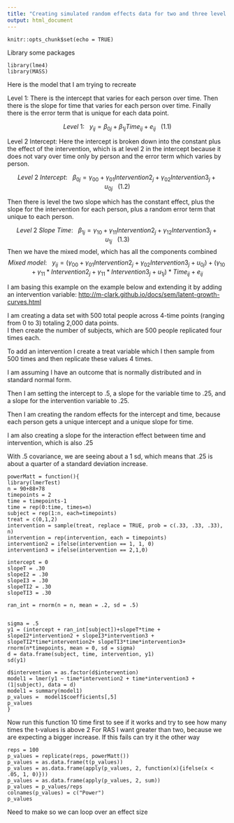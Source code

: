```yaml
---
title: "Creating simulated random effects data for two and three level models"
output: html_document
---
```


```{r setup, include=FALSE}
knitr::opts_chunk$set(echo = TRUE)
```
Library some packages
```{r}
library(lme4)
library(MASS)
```


Here is the model that I am trying to recreate

Level 1: There is the intercept that varies for each person over time.  Then there is the slope for time that varies for each person over time.  Finally there is the error term that is unique for each data point.

$$ Level~1:~~~{y_{ij} = \beta_{0j} + \beta_{1j}Time_{ij} + e_{ij}}~~~ (1.1)$$

Level 2 Intercept: Here the intercept is broken down into the constant plus the effect of the intervention, which is at level 2 in the intercept because it does not vary over time only by person and the error term which varies by person. 

$$ Level~2~Intercept:~~~{\beta_{0j} = \gamma_{00} + \gamma_{01}Intervention2_{j} + \gamma_{02}Intervention3_{j} + u_{0j}} ~~~ (1.2)$$


Then there is level the two slope which has the constant effect, plus the slope for the intervention for each person, plus a random error term that unique to each person.  

$$ Level~2~Slope~Time:~~~{\beta_{1j} = \gamma_{10} + \gamma_{11}Intervention2_{j} + \gamma_{12}Intervention3_{j} + u_{1j}} ~~~ (1.3)$$
Then we have the mixed model, which has all the components combined
$$Mixed~model: ~~~{y_{ij} =   (\gamma_{00}+ \gamma_{01}Intervention2_{j} + \gamma_{02}Intervention3_{j} + u_{0j}) + (\gamma_{10}}+\gamma_{11}*Intervention2_{j}+ \gamma_{11}*Intervention3_{j} +u_{1j})*Time_{ij} + e_{ij} $$

I am basing this example on the example below and extending it by adding an intervention variable: http://m-clark.github.io/docs/sem/latent-growth-curves.html

I am creating a data set with 500 total people across 4-time points (ranging from 0 to 3) totaling 2,000 data points.  
I then create the number of subjects, which are 500 people replicated four times each.

To add an intervention I create a treat variable which I then sample from 500 times and then replicate these values 4 times.

I am assuming I have an outcome that is normally distributed and in standard normal form.     

Then I am setting the intercept to .5, a slope for the variable time to .25, and a slope for the intervention variable to .25.

Then I am creating the random effects for the intercept and time, because each person gets a unique intercept and a unique slope for time.  

I am also creating a slope for the interaction effect between time and intervention, which is also .25

With .5 covariance, we are seeing about a 1 sd, which means that .25 is about a quarter of a standard deviation increase.
```{r}
powerMatt = function(){
library(lmerTest)
n = 90+88+78
timepoints = 2
time = timepoints-1
time = rep(0:time, times=n)
subject = rep(1:n, each=timepoints)
treat = c(0,1,2)
intervention = sample(treat, replace = TRUE, prob = c(.33, .33, .33), n)
intervention = rep(intervention, each = timepoints)
intervention2 = ifelse(intervention == 1, 1, 0)
intervention3 = ifelse(intervention == 2,1,0)

intercept = 0
slopeT = .30
slopeI2 = .30
slopeI3 = .30
slopeTI2 = .30
slopeTI3 = .30

ran_int = rnorm(n = n, mean = .2, sd = .5)


sigma = .5
y1 = (intercept + ran_int[subject])+slopeT*time + slopeI2*intervention2 + slopeI3*intervention3 + slopeTI2*time*intervention2+ slopeTI3*time*intervention3+ rnorm(n*timepoints, mean = 0, sd = sigma)
d = data.frame(subject, time, intervention, y1)
sd(y1)

d$intervention = as.factor(d$intervention)
model1 = lmer(y1 ~ time*intervention2 + time*intervention3 + (1|subject), data = d)
model1 = summary(model1)
p_values =  model1$coefficients[,5]
p_values
}
```
Now run this function 10 time first to see if it works and try to see how many times the t-values is above 2
For RAS I want greater than two, because we are expecting a bigger increase.  If this fails can try it the other way
```{r}
reps = 100
p_values = replicate(reps, powerMatt()) 
p_values = as.data.frame(t(p_values)) 
p_values = as.data.frame(apply(p_values, 2, function(x){ifelse(x < .05, 1, 0)}))
p_values = as.data.frame(apply(p_values, 2, sum))
p_values = p_values/reps
colnames(p_values) = c("Power")
p_values
```
Need to make so we can loop over an effect size
```{r}


```



